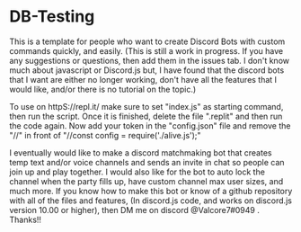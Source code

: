 # DB-Testing
This is a template for people who want to create Discord Bots with custom commands quickly, and easily.
(This is still a work in progress. If you have any suggestions or questions, then add them in the issues tab. I don't know much about javascript or Discord.js but, I have found that the discord bots that I want are either no longer working, don't have all the features that I would like, and/or there is no tutorial on the topic.)

To use on httpS://repl.it/ make sure to set "index.js" as starting command, then run the script.
Once it is finished, delete the file ".replit" and then run the code again.
Now add your token in the "config.json" file and remove the "//" in front of "//const config = require('./alive.js');"

I eventually would like to make a discord matchmaking bot that creates temp text and/or voice channels and sends an invite in chat so people can join up and play together. I would also like for the bot to auto lock the channel when the party fills up, have custom channel max user sizes, and much more.
If you know how to make this bot or know of a github repository with all of the files and features, (In discord.js code, and works on discord.js version 10.00 or higher), then DM me on discord @Valcore7#0949 . Thanks!!
